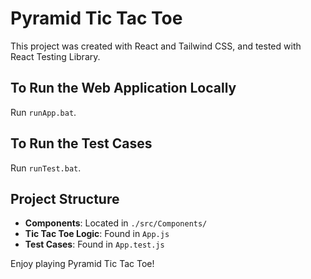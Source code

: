 # Pyramid Tic Tac Toe

This project was created with React and Tailwind CSS, and tested with React Testing Library.

## To Run the Web Application Locally

Run `runApp.bat`.

## To Run the Test Cases

Run `runTest.bat`.

## Project Structure

- **Components**: Located in `./src/Components/`
- **Tic Tac Toe Logic**: Found in `App.js`
- **Test Cases**: Found in `App.test.js`

Enjoy playing Pyramid Tic Tac Toe!